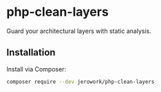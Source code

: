 # php-clean-layers
Guard your architectural layers with static analysis.

## Installation
Install via Composer:
```bash
composer require --dev jerowork/php-clean-layers
```
